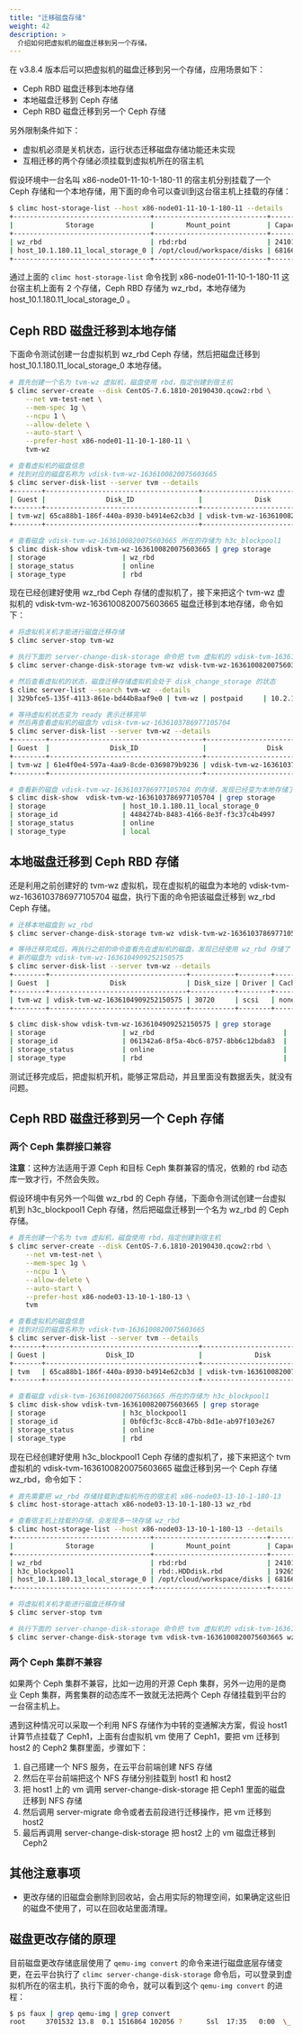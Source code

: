 ```yaml
---
title: "迁移磁盘存储"
weight: 42
description: >
  介绍如何把虚拟机的磁盘迁移到另一个存储。
---
```


在 v3.8.4 版本后可以把虚拟机的磁盘迁移到另一个存储，应用场景如下：

- Ceph RBD 磁盘迁移到本地存储
- 本地磁盘迁移到 Ceph 存储
- Ceph RBD 磁盘迁移到另一个 Ceph 存储

另外限制条件如下：

- 虚拟机必须是关机状态，运行状态迁移磁盘存储功能还未实现
- 互相迁移的两个存储必须挂载到虚拟机所在的宿主机

假设环境中一台名叫 x86-node01-11-10-1-180-11 的宿主机分别挂载了一个 Ceph 存储和一个本地存储，用下面的命令可以查训到这台宿主机上挂载的存储：

```bash
$ climc host-storage-list --host x86-node01-11-10-1-180-11 --details
+----------------------------------+----------------------------+-----------+---------------+----------------+
|             Storage              |        Mount_point         | Capacity  | Used_capacity | Waste_capacity |
+----------------------------------+----------------------------+-----------+---------------+----------------+
| wz_rbd                           | rbd:rbd                    | 241013618 | 1556480       | 30720          |
| host_10.1.180.11_local_storage_0 | /opt/cloud/workspace/disks | 681664    | 696320        | 0              |
+----------------------------------+----------------------------+-----------+---------------+----------------+
```

通过上面的 `climc host-storage-list` 命令找到 x86-node01-11-10-1-180-11 这台宿主机上面有 2 个存储，Ceph RBD 存储为 wz_rbd，本地存储为 host_10.1.180.11_local_storage_0 。

## Ceph RBD 磁盘迁移到本地存储

下面命令测试创建一台虚拟机到 wz_rbd Ceph 存储，然后把磁盘迁移到 host_10.1.180.11_local_storage_0 本地存储。

```bash
# 首先创建一个名为 tvm-wz 虚拟机，磁盘使用 rbd，指定创建到宿主机
$ climc server-create --disk CentOS-7.6.1810-20190430.qcow2:rbd \
    --net vm-test-net \
    --mem-spec 1g \
    --ncpu 1 \
    --allow-delete \
    --auto-start \
    --prefer-host x86-node01-11-10-1-180-11 \
    tvm-wz

# 查看虚拟机的磁盘信息
# 找到对应的磁盘名称为 vdisk-tvm-wz-1636100820075603665
$ climc server-disk-list --server tvm --details
+-------+--------------------------------------+-------------------------------+-----------+--------+------------+-------+--------+-----------+--------------+
| Guest |               Disk_ID                |             Disk              | Disk_size | Driver | Cache_mode | Index | Status | Disk_type | Storage_type |
+-------+--------------------------------------+-------------------------------+-----------+--------+------------+-------+--------+-----------+--------------+
| tvm-wz| 65ca88b1-186f-440a-8930-b4914e62cb3d | vdisk-tvm-wz-1636100820075603665 | 30720     | scsi   | none       | 0     | ready  | sys       | rbd       |
+-------+--------------------------------------+-------------------------------+-----------+--------+------------+-------+--------+-----------+--------------+

# 查看磁盘 vdisk-tvm-wz-1636100820075603665 所在的存储为 h3c_blockpool1
$ climc disk-show vdisk-tvm-wz-1636100820075603665 | grep storage
| storage                   | wz_rbd                                                                  |
| storage_status            | online                                                                  |
| storage_type              | rbd                                                                     |
```

现在已经创建好使用 wz_rbd Ceph 存储的虚拟机了，接下来把这个 tvm-wz 虚拟机的 vdisk-tvm-wz-1636100820075603665 磁盘迁移到本地存储，命令如下：

```bash
# 将虚拟机关机才能进行磁盘迁移存储
$ climc server-stop tvm-wz

# 执行下面的 server-change-disk-storage 命令把 tvm 虚拟机的 vdisk-tvm-1636100820075603665 磁盘迁移到本地存储
$ climc server-change-disk-storage tvm-wz vdisk-tvm-wz-1636100820075603665 host_10.1.180.11_local_storage_0

# 然后查看虚拟机的状态，磁盘迁移存储虚拟机会处于 disk_change_storage 的状态
$ climc server-list --search tvm-wz --details
| 329bfce5-135f-4113-861e-bd44b8aaf9e0 | tvm-wz | postpaid     | 10.2.18.252 | 30720 | disk_change_storage      | 1          | 1024      | Default  | default  |

# 等待虚拟机状态变为 ready 表示迁移完毕
# 然后再查看虚拟机的磁盘为 vdisk-tvm-wz-1636103786977105704
$ climc server-disk-list --server tvm-wz --details                                                                                    
+--------+--------------------------------------+----------------------------------+-----------+--------+------------+-------+--------+-----------+--------------+
| Guest  |               Disk_ID                |               Disk               | Disk_size | Driver | Cache_mode | Index | Status | Disk_type | Storage_type |
+--------+--------------------------------------+----------------------------------+-----------+--------+------------+-------+--------+-----------+--------------+
| tvm-wz | 61e4f0e4-597a-4aa9-8cde-0369879b9236 | vdisk-tvm-wz-1636103786977105704 | 30720     | scsi   | none       | 0     | ready  | sys       | local        |
+--------+--------------------------------------+----------------------------------+-----------+--------+------------+-------+--------+-----------+--------------+

# 查看新的磁盘 vdisk-tvm-wz-1636103786977105704 的存储，发现已经变为本地存储了
$ climc disk-show  vdisk-tvm-wz-1636103786977105704 | grep storage
| storage                   | host_10.1.180.11_local_storage_0                                                 |
| storage_id                | 4484274b-8483-4166-8e3f-f3c37c4b4997                                             |
| storage_status            | online                                                                           |
| storage_type              | local                                                                            |
```

## 本地磁盘迁移到 Ceph RBD 存储

还是利用之前创建好的 tvm-wz 虚拟机，现在虚拟机的磁盘为本地的 vdisk-tvm-wz-1636103786977105704 磁盘，执行下面的命令把该磁盘迁移到 wz_rbd Ceph 存储。

```bash
# 迁移本地磁盘到 wz_rbd
$ climc server-change-disk-storage tvm-wz vdisk-tvm-wz-1636103786977105704 wz_rbd

# 等待迁移完成后，再执行之前的命令查看先在虚拟机的磁盘，发现已经使用 wz_rbd 存储了
# 新的磁盘为 vdisk-tvm-wz-1636104909252150575
$ climc server-disk-list --server tvm-wz --details                                                                                    
+--------+----------------------------------+-----------+--------+------------+-------+--------+-----------+--------------+
| Guest  |               Disk               | Disk_size | Driver | Cache_mode | Index | Status | Disk_type | Storage_type |
+--------+----------------------------------+-----------+--------+------------+-------+--------+-----------+--------------+
| tvm-wz | vdisk-tvm-wz-1636104909252150575 | 30720     | scsi   | none       | 0     | ready  | sys       | rbd          |
+--------+----------------------------------+-----------+--------+------------+-------+--------+-----------+--------------+

$ climc disk-show vdisk-tvm-wz-1636104909252150575 | grep storage
| storage                   | wz_rbd                                |
| storage_id                | 061342a6-8f5a-4bc6-8757-8bb6c12bda83  |
| storage_status            | online                                |
| storage_type              | rbd                                   |
```

测试迁移完成后，把虚拟机开机，能够正常启动，并且里面没有数据丢失，就没有问题。

## Ceph RBD 磁盘迁移到另一个 Ceph 存储

### 两个 Ceph 集群接口兼容

**注意**：这种方法适用于源 Ceph 和目标 Ceph 集群兼容的情况，依赖的 rbd 动态库一致才行，不然会失败。

假设环境中有另外一个叫做 wz_rbd 的 Ceph 存储，下面命令测试创建一台虚拟机到 h3c_blockpool1 Ceph 存储，然后把磁盘迁移到一个名为 wz_rbd 的 Ceph 存储。

```bash
# 首先创建一个名为 tvm 虚拟机，磁盘使用 rbd，指定创建到宿主机
$ climc server-create --disk CentOS-7.6.1810-20190430.qcow2:rbd \
    --net vm-test-net \
    --mem-spec 1g \
    --ncpu 1 \
    --allow-delete \
    --auto-start \
    --prefer-host x86-node03-13-10-1-180-13 \
    tvm

# 查看虚拟机的磁盘信息
# 找到对应的磁盘名称为 vdisk-tvm-1636100820075603665
$ climc server-disk-list --server tvm --details
+-------+--------------------------------------+-------------------------------+-----------+--------+------------+-------+--------+-----------+--------------+
| Guest |               Disk_ID                |             Disk              | Disk_size | Driver | Cache_mode | Index | Status | Disk_type | Storage_type |
+-------+--------------------------------------+-------------------------------+-----------+--------+------------+-------+--------+-----------+--------------+
| tvm   | 65ca88b1-186f-440a-8930-b4914e62cb3d | vdisk-tvm-1636100820075603665 | 30720     | scsi   | none       | 0     | ready  | sys       | rbd          |
+-------+--------------------------------------+-------------------------------+-----------+--------+------------+-------+--------+-----------+--------------+

# 查看磁盘 vdisk-tvm-1636100820075603665 所在的存储为 h3c_blockpool1
$ climc disk-show vdisk-tvm-1636100820075603665 | grep storage
| storage                   | h3c_blockpool1                                                                  |
| storage_id                | 0bf0cf3c-8cc8-47bb-8d1e-ab97f103e267                                            |
| storage_status            | online                                                                          |
| storage_type              | rbd                                                                             |
```

现在已经创建好使用 h3c_blockpool1 Ceph 存储的虚拟机了，接下来把这个 tvm 虚拟机的 vdisk-tvm-1636100820075603665 磁盘迁移到另一个 Ceph 存储 wz_rbd，命令如下：

```bash
# 首先需要把 wz_rbd 存储挂载到虚拟机所在的宿主机 x86-node03-13-10-1-180-13
$ climc host-storage-attach x86-node03-13-10-1-180-13 wz_rbd

# 查看宿主机上挂载的存储，会发现多一块存储 wz_rbd
$ climc host-storage-list --host x86-node03-13-10-1-180-13 --details
+----------------------------------+----------------------------+-----------+---------------+----------------+---------------+----------+
|             Storage              |        Mount_point         | Capacity  | Used_capacity | Waste_capacity | Free_capacity | cmtbound |
+----------------------------------+----------------------------+-----------+---------------+----------------+---------------+----------+
| wz_rbd                           | rbd:rbd                    | 241018691 | 1525760       | 30720          | 239462208     | 1        |
| h3c_blockpool1                   | rbd:.HDDdisk.rbd           | 192653544 | 122880        | 0              | 192530656     | 1        |
| host_10.1.180.13_local_storage_0 | /opt/cloud/workspace/disks | 681664    | 61440         | 0              | 620224        | 1        |
+----------------------------------+----------------------------+-----------+---------------+----------------+---------------+----------+

# 将虚拟机关机才能进行磁盘迁移存储
$ climc server-stop tvm

# 执行下面的 server-change-disk-storage 命令把 tvm 虚拟机的 vdisk-tvm-1636100820075603665 磁盘迁移到 wz_rbd 存储
$ climc server-change-disk-storage tvm vdisk-tvm-1636100820075603665 wz_rbd
```

### 两个 Ceph 集群不兼容

如果两个 Ceph 集群不兼容，比如一边用的开源 Ceph 集群，另外一边用的是商业 Ceph 集群，两套集群的动态库不一致就无法把两个 Ceph 存储挂载到平台的一台宿主机上。

遇到这种情况可以采取一个利用 NFS 存储作为中转的变通解决方案，假设 host1 计算节点挂载了 Ceph1，上面有台虚拟机 vm 使用了 Ceph1，要把 vm 迁移到 host2 的 Ceph2 集群里面，步骤如下：

1. 自己搭建一个 NFS 服务，在云平台前端创建 NFS 存储
2. 然后在平台前端把这个 NFS 存储分别挂载到 host1 和 host2
3. 把 host1 上的 vm 调用 server-change-disk-storage 把 Ceph1 里面的磁盘迁移到 NFS 存储
4. 然后调用 server-migrate 命令或者去前段进行迁移操作，把 vm 迁移到 host2
5. 最后再调用 server-change-disk-storage 把 host2 上的 vm 磁盘迁移到 Ceph2

## 其他注意事项

- 更改存储的旧磁盘会删除到回收站，会占用实际的物理空间，如果确定这些旧的磁盘不使用了，可以在回收站里面清理。

## 磁盘更改存储的原理

目前磁盘更改存储底层使用了 `qemu-img convert` 的命令来进行磁盘底层存储变更，在云平台执行了 `climc server-change-disk-storage` 命令后，可以登录到虚拟机所在的宿主机，执行下面的命令，就可以看到这个 `qemu-img convert` 的进程：

```bash
$ ps faux | grep qemu-img | grep convert
root     3701532 13.8  0.1 1516864 102056 ?      Ssl  17:35   0:00  \_ /usr/local/qemu-2.12.1/bin/qemu-img convert -f qcow2 -O raw /opt/cloud/workspace/disks/61e4f0e4-597a-4aa9-8cde-0369879b9236 rbd:rbd/d55671c1-ec1b-4c2c-87cb-aa4aa517744e:mon_host=172.16.2.31\;172.16.2.32\;172.16.2.33:key=AQBBi1RhiSvXChAAnFzGrpAGM5N8dWb3rTdQwQ\=\=:rados_osd_op_timeout=1200:client_mount_timeout=120:rados_mon_op_timeout=5
```
